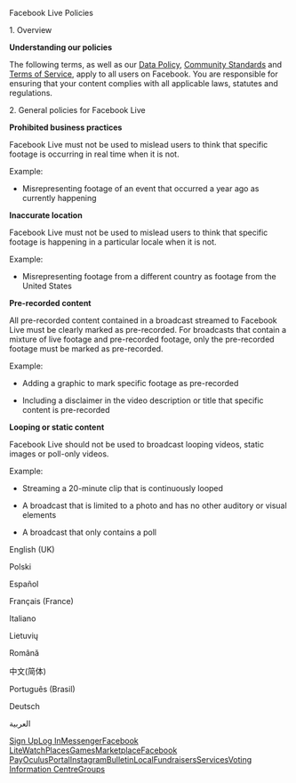 Facebook Live Policies

1\. Overview

**Understanding our policies**

The following terms, as well as our [Data Policy](https://www.facebook.com/about/privacy/), [Community Standards](https://www.facebook.com/communitystandards/) and [Terms of Service](https://www.facebook.com/legal/terms), apply to all users on Facebook. You are responsible for ensuring that your content complies with all applicable laws, statutes and regulations.

2\. General policies for Facebook Live

**Prohibited business practices**

Facebook Live must not be used to mislead users to think that specific footage is occurring in real time when it is not.

Example:

*   Misrepresenting footage of an event that occurred a year ago as currently happening

**Inaccurate location**

Facebook Live must not be used to mislead users to think that specific footage is happening in a particular locale when it is not.

Example:

*   Misrepresenting footage from a different country as footage from the United States

**Pre-recorded content**

All pre-recorded content contained in a broadcast streamed to Facebook Live must be clearly marked as pre-recorded. For broadcasts that contain a mixture of live footage and pre-recorded footage, only the pre-recorded footage must be marked as pre-recorded.

Example:

*   Adding a graphic to mark specific footage as pre-recorded

*   Including a disclaimer in the video description or title that specific content is pre-recorded

**Looping or static content**

Facebook Live should not be used to broadcast looping videos, static images or poll-only videos.

Example:

*   Streaming a 20-minute clip that is continuously looped

*   A broadcast that is limited to a photo and has no other auditory or visual elements

*   A broadcast that only contains a poll

English (UK)

Polski

Español

Français (France)

Italiano

Lietuvių

Română

中文(简体)

Português (Brasil)

Deutsch

العربية

[Sign Up](https://www.facebook.com/reg/)[Log In](https://www.facebook.com/login/)[Messenger](https://l.facebook.com/l.php?u=https%3A%2F%2Fmessenger.com%2F&h=AT3HRfc1SJEYX5fUohz6kl8kOLEBiUHl1xadQ2vpcRESpj3j8jT5W2qwc1BZOf_59OuytHSXiSGccSEhmmZvvFvkGdLQrFDA-7jdUtQ5f5X9DdNjmuUDweyxaYAu_75wzrZj7lVYGxdhEgwMwBXZshpUa8-lEWIOBWyjeA)[Facebook Lite](https://www.facebook.com/lite/)[Watch](https://en-gb.facebook.com/watch/)[Places](https://www.facebook.com/places/)[Games](https://www.facebook.com/games/)[Marketplace](https://www.facebook.com/marketplace/)[Facebook Pay](https://pay.facebook.com/)[Oculus](https://l.facebook.com/l.php?u=https%3A%2F%2Fwww.oculus.com%2F&h=AT3HRfc1SJEYX5fUohz6kl8kOLEBiUHl1xadQ2vpcRESpj3j8jT5W2qwc1BZOf_59OuytHSXiSGccSEhmmZvvFvkGdLQrFDA-7jdUtQ5f5X9DdNjmuUDweyxaYAu_75wzrZj7lVYGxdhEgwMwBXZshpUa8-lEWIOBWyjeA)[Portal](https://portal.facebook.com/)[Instagram](https://l.facebook.com/l.php?u=https%3A%2F%2Fwww.instagram.com%2F&h=AT3HRfc1SJEYX5fUohz6kl8kOLEBiUHl1xadQ2vpcRESpj3j8jT5W2qwc1BZOf_59OuytHSXiSGccSEhmmZvvFvkGdLQrFDA-7jdUtQ5f5X9DdNjmuUDweyxaYAu_75wzrZj7lVYGxdhEgwMwBXZshpUa8-lEWIOBWyjeA)[Bulletin](https://www.bulletin.com/)[Local](https://www.facebook.com/local/lists/245019872666104/)[Fundraisers](https://www.facebook.com/fundraisers/)[Services](https://www.facebook.com/biz/directory/)[Voting Information Centre](https://www.facebook.com/votinginformationcenter/?entry_point=c2l0ZQ%3D%3D)[Groups](https://www.facebook.com/groups/explore/)